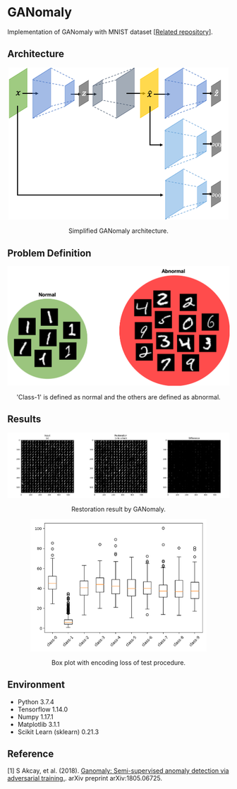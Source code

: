 GANomaly
=====

Implementation of GANomaly with MNIST dataset [<a href="https://github.com/YeongHyeon/CVAE-AnomalyDetection">Related repository</a>].

## Architecture
<div align="center">
  <img src="./figures/ganomaly.png" width="500">  
  <p>Simplified GANomaly architecture.</p>
</div>

## Problem Definition
<div align="center">
  <img src="./figures/definition.png" width="600">  
  <p>'Class-1' is defined as normal and the others are defined as abnormal.</p>
</div>

## Results
<div align="center">
  <img src="./figures/restoring.png" width="800">  
  <p>Restoration result by GANomaly.</p>
</div>

<div align="center">
  <img src="./figures/test-box.png" width="400">
  <p>Box plot with encoding loss of test procedure.</p>
</div>

## Environment
* Python 3.7.4  
* Tensorflow 1.14.0  
* Numpy 1.17.1  
* Matplotlib 3.1.1  
* Scikit Learn (sklearn) 0.21.3  

## Reference
[1] S Akcay, et al. (2018). <a href="https://arxiv.org/abs/1805.06725">Ganomaly: Semi-supervised anomaly detection via adversarial training.</a>. arXiv preprint arXiv:1805.06725.
